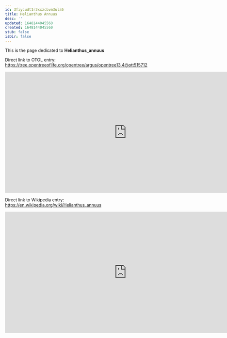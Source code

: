 ```yaml
---
id: 3fiycudt1r3xxzcbvm3ula5
title: Helianthus Annuus
desc: ''
updated: 1648144045560
created: 1648144045560
stub: false
isDir: false
---
```

This is the page dedicated to **Helianthus_annuus**


Direct link to OTOL entry: https://tree.opentreeoflife.org/opentree/argus/opentree13.4@ott515712



<html>
    <body>
    <iframe src="https://tree.opentreeoflife.org/opentree/argus/opentree13.4@ott515712"
    width="800" height="400" frameborder="0" allowfullscreen> </iframe>
    </body>
</html>
    


Direct link to Wikipedia entry: https://en.wikipedia.org/wiki/Helianthus_annuus



<html>
    <body>
    <iframe src="https://en.wikipedia.org/wiki/Helianthus_annuus"
    width="800" height="400" frameborder="0" allowfullscreen> </iframe>
    </body>
</html>
    
